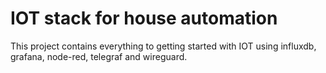 # IOT stack for house automation

This project contains everything to getting started with IOT using influxdb, grafana, node-red, telegraf and wireguard. 


